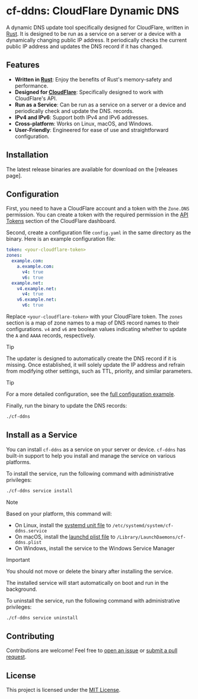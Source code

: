 # cf-ddns: CloudFlare Dynamic DNS

A dynamic DNS update tool specifically designed for CloudFlare, written in [Rust].
It is designed to be run as a
service on a server or a device with a dynamically changing public IP address.
It periodically checks the current public IP address and updates
the DNS record if it has changed.

[Rust]: https://www.rust-lang.org/

[CloudFlare]: https://www.cloudflare.com/

## Features

- **Written in [Rust]**: Enjoy the benefits of Rust's memory-safety and performance.
- **Designed for [CloudFlare]**: Specifically designed to work with CloudFlare's API.
- **Run as a Service**: Can be run as a service on a server or a device and periodically check and update the DNS.
  records.
- **IPv4 and IPv6**: Support both IPv4 and IPv6 addresses.
- **Cross-platform**: Works on Linux, macOS, and Windows.
- **User-Friendly**: Engineered for ease of use and straightforward configuration.

## Installation

The latest release binaries are available for download on the [releases page].

[release page]: https://github.com/unlimitedsola/cf-ddns/releases/latest

## Configuration

First, you need to have a CloudFlare account and a token with the `Zone.DNS` permission.
You can create a token with the required permission in the [API Tokens] section of the CloudFlare dashboard.

[API Tokens]: https://dash.cloudflare.com/profile/api-tokens

Second, create a configuration file `config.yaml` in the same directory as the binary. Here is an example configuration
file:

```yaml
token: <your-cloudflare-token>
zones:
  example.com:
    a.example.com:
      v4: true
      v6: true
  example.net:
    v4.example.net:
      v4: true
    v6.example.net:
      v6: true
```

Replace `<your-cloudflare-token>` with your CloudFlare token.
The `zones` section is a map of zone names to a map of DNS
record names to their configurations.
`v4` and `v6` are boolean values indicating whether to update the `A` and `AAAA` records, respectively.

> [!TIP]
> The updater is designed to automatically create the DNS record if it is missing.
> Once established, it will solely update the IP address and refrain from
> modifying other settings, such as TTL, priority, and similar parameters.

> [!TIP]
> For a more detailed configuration, see the [full configuration example].

[full configuration example]: ./config.example.yaml

Finally, run the binary to update the DNS records:

```sh
./cf-ddns
```

## Install as a Service

You can install `cf-ddns` as a service on your server or device.
`cf-ddns` has built-in support to help you install and manage the service on various platforms.

To install the service, run the following command with administrative privileges:

```sh
./cf-ddns service install
```

> [!NOTE]
> Based on your platform, this command will:
> - On Linux, install the [systemd unit file] to `/etc/systemd/system/cf-ddns.service`
> - On macOS, install the [launchd plist file] to `/Library/LaunchDaemons/cf-ddns.plist`
> - On Windows, install the service to the Windows Service Manager

[systemd unit file]: ./src/service/linux/systemd.service

[launchd plist file]: ./src/service/macos/launchd.plist

> [!IMPORTANT]
> You should not move or delete the binary after installing the service.

The installed service will start automatically on boot and run in the background.

To uninstall the service, run the following command with administrative privileges:

```sh
./cf-ddns service uninstall
```

## Contributing

Contributions are welcome! Feel free to [open an issue] or [submit a pull request].

[open an issue]: https://github.com/unlimitedsola/cf-ddns/issues

[submit a pull request]: https://github.com/unlimitedsola/cf-ddns/pulls

## License

This project is licensed under the [MIT License](./LICENSE).
